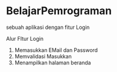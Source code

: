 # BelajarPemrograman
sebuah aplikasi dengan fitur Login

Alur FItur Login
1. Memasukkan EMail dan Password
2. Memvalidasi Masukkan
3. Menampilkan halaman beranda

